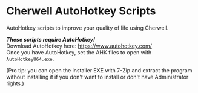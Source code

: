 # Cherwell AutoHotkey Scripts
AutoHotkey scripts to improve your quality of life using Cherwell.

***These scripts require AutoHotkey!***  
Download AutoHotkey here: https://www.autohotkey.com/  
Once you have AutoHotkey, set the AHK files to open with `AutoHotkeyU64.exe`.

(Pro tip: you can open the installer EXE with 7-Zip and extract the program without installing it if you don't want to install or don't have Administrator rights.)
